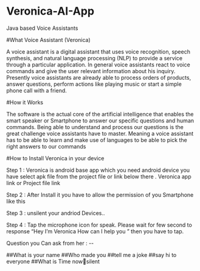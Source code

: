 # Veronica-AI-App
Java based Voice Assistants 

#What Voice Assistant (Veronica)

A voice assistant is a digital assistant that uses voice recognition, 
speech synthesis, and natural language processing (NLP) to provide a service through a particular application.
In general voice assistants react to voice commands and give the user relevant information about his inquiry.
Presently voice assistants are already able to process orders of products, answer questions, perform actions 
like playing music or start a simple phone call with a friend.


#How it Works

The software is the actual core of the artificial intelligence that enables the smart speaker or Smartphone to answer our specific questions and human commands. 
Being able to understand and process our questions is the great challenge voice assistants have to master. 
Meaning a voice assistant has to be able to learn and make use of languages to be able to pick the right answers to our commands


#How to Install Veronica in your device

Step 1 : Veronica is android base app which you need android device you have select apk file from the project file or link below there .
Veronica app link
          or
Project file link

Step 2 : After Install it you have to allow the permission of you Smartphone like this 

Step 3 : unsilent  your andriod Devices..

Step 4 : Tap the microphone icon for speak. Please wait for few second to response “Hey I’m Veronica How can I help you ” then you have to tap.

Question you Can ask from her : -- 

##What is your name
##Who made you
##tell me a joke
##say hi to everyone
##What is Time nowsilent 

